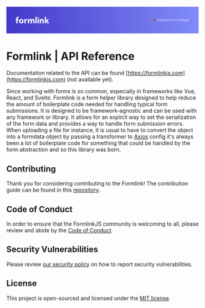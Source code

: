 [![Formlink](https://github.com/formlinkjs/docs/blob/main/public/Banner.png)](https://formlinkjs.com/)

# Formlink | API Reference

Documentation related to the API can be found [https://formlinkjs.com](https://formlinkjs.com) (not available yet).

Since working with forms is so common, especially in frameworks like Vue, React, and Svelte. Formlink is a form helper library designed to help reduce the amount of boilerplate code needed for handling typical form submissions. It is designed to be framework-agnostic and can be used with any framework or library. It allows for an explicit way to set the serialization of the form data and provides a way to handle form submission errors. When uploading a file for instance, it is usual to have to convert the object into a formdata object by passing a transformer to [Axios](https://axios-http.com/docs/intro) config it's always been a lot of boilerplate code for something that could be handled by the form abstraction and so this library was born.

## Contributing

Thank you for considering contributing to the Formlink! The contribution guide can be found in this [repository](https://github.com/formlinkjs/formlink/blob/main/.github/CONTRIBUTING.md).

## Code of Conduct

In order to ensure that the FormlinkJS community is welcoming to all, please review and abide by the [Code of Conduct](https://github.com/formlinkjs/formlink#coc-ov-file).

## Security Vulnerabilities

Please review [our security policy](https://github.com/formlinkjs/formlink/security/policy) on how to report security vulnerabilities.

## License

This project is open-sourced and licensed under the [MIT license](https://opensource.org/licenses/MIT).
